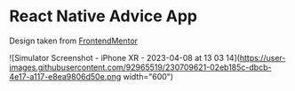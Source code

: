 # React Native Advice App 

Design taken from [FrontendMentor](https://www.frontendmentor.io/)  

![Simulator Screenshot - iPhone XR - 2023-04-08 at 13 03 14](https://user-images.githubusercontent.com/92965519/230709621-02eb185c-dbcb-4e17-a117-e8ea9806d50e.png width="600")
